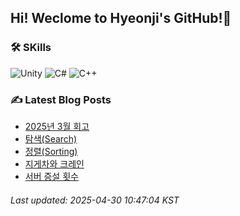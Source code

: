 ## Hi! Weclome to Hyeonji's GitHub!🌱
### 🛠️ SKills
![Unity](https://img.shields.io/badge/unity-%23000000.svg?style=for-the-badge&logo=unity&logoColor=white)
![C#](https://img.shields.io/badge/c%23-%23239120.svg?style=for-the-badge&logo=csharp&logoColor=white)
![C++](https://img.shields.io/badge/c++-%2300599C.svg?style=for-the-badge&logo=c%2B%2B&logoColor=white)

### ✍️ Latest Blog Posts
<!-- BLOG-POST-LIST:START -->
- [2025년 3월 회고](http://jjrdd.tistory.com/275)
- [탐색(Search)](http://jjrdd.tistory.com/274)
- [정렬(Sorting)](http://jjrdd.tistory.com/273)
- [지게차와 크레인](http://jjrdd.tistory.com/272)
- [서버 증설 횟수](http://jjrdd.tistory.com/271)

###### Last updated: 2025-04-30 10:47:04 KST
<!-- BLOG-POST-LIST:END -->
